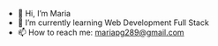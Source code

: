 - 👋 Hi, I’m Maria
- 🌱 I’m currently learning Web Development Full Stack
- 📫 How to reach me: mariapg289@gmail.com

